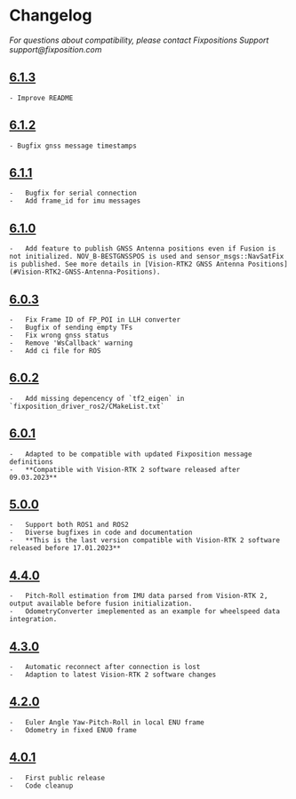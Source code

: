 # Changelog

_For questions about compatibility, please contact Fixpositions Support support@fixposition.com_

## [6.1.3](https://github.com/fixposition/fixposition_driver/releases/tag/6.1.3)

    - Improve README

## [6.1.2](https://github.com/fixposition/fixposition_driver/releases/tag/6.1.2)

    - Bugfix gnss message timestamps

## [6.1.1](https://github.com/fixposition/fixposition_driver/releases/tag/6.1.1)

    -   Bugfix for serial connection
    -   Add frame_id for imu messages

## [6.1.0](https://github.com/fixposition/fixposition_driver/releases/tag/6.1.0)

    -   Add feature to publish GNSS Antenna positions even if Fusion is not initialized. NOV_B-BESTGNSSPOS is used and sensor_msgs::NavSatFix is published. See more details in [Vision-RTK2 GNSS Antenna Positions](#Vision-RTK2-GNSS-Antenna-Positions).

## [6.0.3](https://github.com/fixposition/fixposition_driver/releases/tag/6.0.3)

    -   Fix Frame ID of FP_POI in LLH converter
    -   Bugfix of sending empty TFs
    -   Fix wrong gnss status
    -   Remove 'WsCallback' warning
    -   Add ci file for ROS

## [6.0.2](https://github.com/fixposition/fixposition_driver/releases/tag/6.0.2)

    -   Add missing depencency of `tf2_eigen` in `fixposition_driver_ros2/CMakeList.txt`

## [6.0.1](https://github.com/fixposition/fixposition_driver/releases/tag/6.0.1)

    -   Adapted to be compatible with updated Fixposition message definitions
    -   **Compatible with Vision-RTK 2 software released after 09.03.2023**

## [5.0.0](https://github.com/fixposition/fixposition_driver/releases/tag/5.0.0)

    -   Support both ROS1 and ROS2
    -   Diverse bugfixes in code and documentation
    -   **This is the last version compatible with Vision-RTK 2 software released before 17.01.2023**

## [4.4.0](https://github.com/fixposition/fixposition_driver/releases/tag/4.4.0)

    -   Pitch-Roll estimation from IMU data parsed from Vision-RTK 2, output available before fusion initialization.
    -   OdometryConverter imeplemented as an example for wheelspeed data integration.

## [4.3.0](https://github.com/fixposition/fixposition_driver/releases/tag/4.3.0)

    -   Automatic reconnect after connection is lost
    -   Adaption to latest Vision-RTK 2 software changes

## [4.2.0](https://github.com/fixposition/fixposition_driver/releases/tag/4.2.0)

    -   Euler Angle Yaw-Pitch-Roll in local ENU frame
    -   Odometry in fixed ENU0 frame

## [4.0.1](https://github.com/fixposition/fixposition_driver/releases/tag/4.0.1)

    -   First public release
    -   Code cleanup
